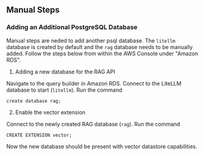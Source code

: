 

## Manual Steps

### Adding an Additional PostgreSQL Database

Manual steps are neded to add another psql database. The `litellm` database is created by default and the `rag` database
needs to be manually added. Follow the steps below from within the AWS Console under "Amazon RDS".

1. Adding a new database for the RAG API

Navigate to the query builder in Amazon RDS. Connect to the LiteLLM database to start (`litellm`). Run the command

```
create database rag;
```

2. Enable the vector extension

Connect to the newly created RAG database (`rag`). Run the command

```
CREATE EXTENSION vector;
```

Now the new database should be present with vector datastore capabilities.
